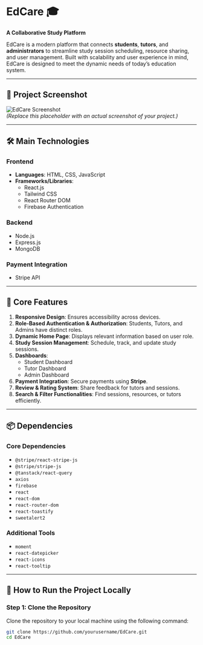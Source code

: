 # EdCare 🎓  
**A Collaborative Study Platform**  

EdCare is a modern platform that connects **students**, **tutors**, and **administrators** to streamline study session scheduling, resource sharing, and user management. Built with scalability and user experience in mind, EdCare is designed to meet the dynamic needs of today’s education system.

---

## 📸 Project Screenshot  
![EdCare Screenshot](https://via.placeholder.com/800x400.png?text=EdCare+Landing+Page)  
*(Replace this placeholder with an actual screenshot of your project.)*

---

## 🛠️ Main Technologies  

### **Frontend**
- **Languages**: HTML, CSS, JavaScript  
- **Frameworks/Libraries**:  
  - React.js  
  - Tailwind CSS  
  - React Router DOM  
  - Firebase Authentication  

### **Backend**  
- Node.js  
- Express.js  
- MongoDB  

### **Payment Integration**  
- Stripe API  

---

## 🌟 Core Features  
1. **Responsive Design**: Ensures accessibility across devices.  
2. **Role-Based Authentication & Authorization**: Students, Tutors, and Admins have distinct roles.  
3. **Dynamic Home Page**: Displays relevant information based on user role.  
4. **Study Session Management**: Schedule, track, and update study sessions.  
5. **Dashboards**:  
   - Student Dashboard  
   - Tutor Dashboard  
   - Admin Dashboard  
6. **Payment Integration**: Secure payments using **Stripe**.  
7. **Review & Rating System**: Share feedback for tutors and sessions.  
8. **Search & Filter Functionalities**: Find sessions, resources, or tutors efficiently.  

---

## 📦 Dependencies  

### **Core Dependencies**  
- `@stripe/react-stripe-js`  
- `@stripe/stripe-js`  
- `@tanstack/react-query`  
- `axios`  
- `firebase`  
- `react`  
- `react-dom`  
- `react-router-dom`  
- `react-toastify`  
- `sweetalert2`  

### **Additional Tools**  
- `moment`  
- `react-datepicker`  
- `react-icons`  
- `react-tooltip`  

---

## 🚀 How to Run the Project Locally  

### Step 1: Clone the Repository  
Clone the repository to your local machine using the following command:  

```bash
git clone https://github.com/yourusername/EdCare.git
cd EdCare
